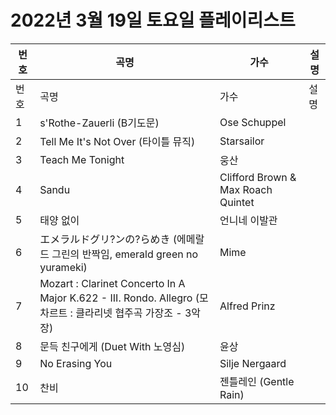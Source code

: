 # 2022년 3월 19일 토요일 플레이리스트

| 번호 | 곡명 | 가수 | 설명 |
|------|------|------|------|
| 번호 | 곡명 | 가수 | 설명 |
| 1 | s'Rothe-Zauerli (B기도문) | Ose Schuppel |  |
| 2 | Tell Me It's Not Over (타이틀 뮤직) | Starsailor |  |
| 3 | Teach Me Tonight | 웅산 |  |
| 4 | Sandu | Clifford Brown & Max Roach Quintet |  |
| 5 | 태양 없이 | 언니네 이발관 |  |
| 6 | エメラルドグリ?ンの?らめき (에메랄드 그린의 반짝임, emerald green no yurameki) | Mime |  |
| 7 | Mozart : Clarinet Concerto In A Major K.622 - III. Rondo. Allegro (모차르트 : 클라리넷 협주곡 가장조 - 3악장) | Alfred Prinz |  |
| 8 | 문득 친구에게 (Duet With 노영심) | 윤상 |  |
| 9 | No Erasing You | Silje Nergaard |  |
| 10 | 찬비 | 젠틀레인 (Gentle Rain) |  |
